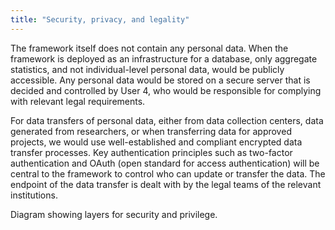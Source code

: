 ```yaml
---
title: "Security, privacy, and legality"
---
```


The framework itself does not contain any personal data. When the
framework is deployed as an infrastructure for a database, only
aggregate statistics, and not individual-level personal data, would be
publicly accessible. Any personal data would be stored on a secure
server that is decided and controlled by User 4, who would be
responsible for complying with relevant legal requirements.

For data transfers of personal data, either from data collection
centers, data generated from researchers, or when transferring data for
approved projects, we would use well-established and compliant encrypted
data transfer processes. Key authentication principles such as
two-factor authentication and OAuth (open standard for access
authentication) will be central to the framework to control who can
update or transfer the data. The endpoint of the data transfer is dealt
with by the legal teams of the relevant institutions.

Diagram showing layers for security and privilege.
